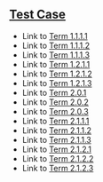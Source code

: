 ## [Test Case](#test-case)

*   Link to [Term 1.1.1.1](./chapter-1/RECURSIVE-1-1/page-1-1-1.md#term-1111)
*   Link to [Term 1.1.1.2](./chapter-1/RECURSIVE-1-1/page-1-1-1.md#term-1112)
*   Link to [Term 1.1.1.3](./chapter-1/RECURSIVE-1-1/page-1-1-1.md#term-1113)
*   Link to [Term 1.2.1.1](./chapter-1/RECURSIVE-1-2/page-1-2-1.md#term-1211)
*   Link to [Term 1.2.1.2](./chapter-1/RECURSIVE-1-2/page-1-2-1.md#term-1212)
*   Link to [Term 1.2.1.3](./chapter-1/RECURSIVE-1-2/page-1-2-1.md#term-1213)
*   Link to [Term 2.0.1](./chapter-2/page-2-0.md#term-201)
*   Link to [Term 2.0.2](./chapter-2/page-2-0.md#term-202)
*   Link to [Term 2.0.3](./chapter-2/page-2-0.md#term-203)
*   Link to [Term 2.1.1.1](./chapter-2/RECURSIVE-2-1/page-2-1-1.md#term-2111)
*   Link to [Term 2.1.1.2](./chapter-2/RECURSIVE-2-1/page-2-1-1.md#term-2112)
*   Link to [Term 2.1.1.3](./chapter-2/RECURSIVE-2-1/page-2-1-1.md#term-2113)
*   Link to [Term 2.1.2.1](./chapter-2/RECURSIVE-2-1/page-2-1-2.md#term-2121)
*   Link to [Term 2.1.2.2](./chapter-2/RECURSIVE-2-1/page-2-1-2.md#term-2122)
*   Link to [Term 2.1.2.3](./chapter-2/RECURSIVE-2-1/page-2-1-2.md#term-2123)
